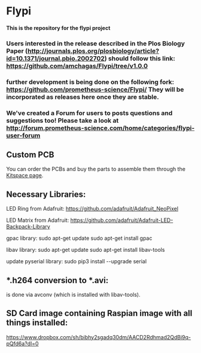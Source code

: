 # Flypi

#### This is the repository for the flypi project




### Users interested in the release described in the Plos Biology Paper (http://journals.plos.org/plosbiology/article?id=10.1371/journal.pbio.2002702) should follow this link: https://github.com/amchagas/Flypi/tree/v1.0.0

### further development is being done on the following fork: https://github.com/prometheus-science/Flypi/ They will be incorporated as releases here once they are stable.

### We've created a Forum for users to posts questions and suggestions too! Please take a look at http://forum.prometheus-science.com/home/categories/flypi-user-forum

## Custom PCB

You can order the PCBs and buy the parts to assemble them through the [Kitspace page](https://kitspace.org/boards/github.com/prometheus-science/FlyPi).

## Necessary Libraries:

LED Ring from Adafruit:
https://github.com/adafruit/Adafruit_NeoPixel

LED Matrix from Adafruit:
https://github.com/adafruit/Adafruit-LED-Backpack-Library


gpac library:
sudo apt-get update
sudo apt-get install gpac

libav library:
sudo apt-get update
sudo apt-get install libav-tools


update pyserial library:
sudo pip3 install --upgrade serial


## *.h264 conversion to *.avi:

is done via avconv (which is installed with libav-tools).


## SD Card image containing Raspian image with all things installed:
https://www.dropbox.com/sh/bibhy2sgadq30dm/AACD2Rdhmad2QdBi9q-pQfd6a?dl=0
